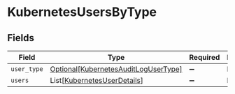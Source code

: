 # KubernetesUsersByType


## Fields

| Field                                                                                     | Type                                                                                      | Required                                                                                  | Description                                                                               |
| ----------------------------------------------------------------------------------------- | ----------------------------------------------------------------------------------------- | ----------------------------------------------------------------------------------------- | ----------------------------------------------------------------------------------------- |
| `user_type`                                                                               | [Optional[KubernetesAuditLogUserType]](../../models/shared/kubernetesauditlogusertype.md) | :heavy_minus_sign:                                                                        | N/A                                                                                       |
| `users`                                                                                   | List[[KubernetesUserDetails](../../models/shared/kubernetesuserdetails.md)]               | :heavy_minus_sign:                                                                        | N/A                                                                                       |